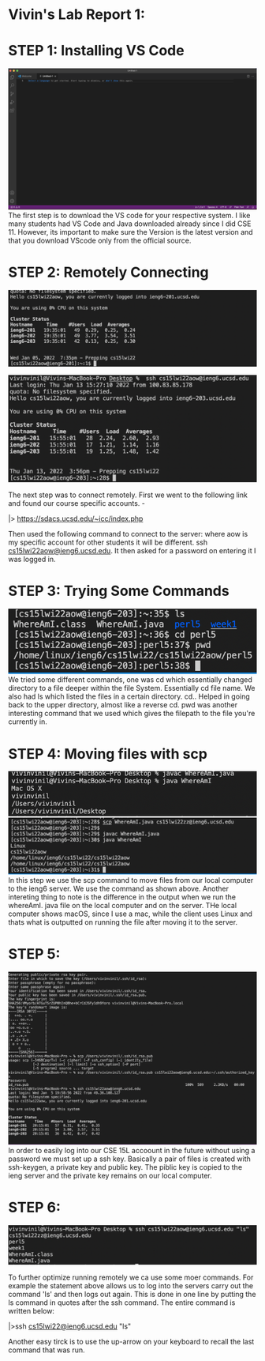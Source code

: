 # Vivin's Lab Report 1:

# STEP 1: Installing VS Code 
![vscode installed](installedvscode.png)
The first step is to download the VS code for your respective system. I like many students had VS Code and Java downloaded already since I did CSE 11. However, its important to make sure the Version is the latest version and that you download VScode only from the official source. 

# STEP 2: Remotely Connecting 
![remote connection](remotelyconnecting.png)

![ssh 2](ssh2.png)

The next step was to connect remotely. First we went to the following link and found our course specific accounts. -

|> https://sdacs.ucsd.edu/~icc/index.php

Then used the following command to connect to the server: where aow is my specific account for other students it will be different.
ssh cs15lwi22aow@ieng6.ucsd.edu. It then asked for a password on entering it I was logged in. 

# STEP 3: Trying Some Commands 
![somecommands1](somecommands1.png)
We tried some different commands, one was cd which essentially changed directory to a file deeper within the file System. Essentially
cd file name. We also had ls which listed the files in a certain directory. cd.. Helped in going back to the upper directory, almost like a reverse cd.  pwd was another interesting command that we used which gives the filepath to the file you're currently in. 

# STEP 4: Moving files with scp 
![scp1](whereamilocal.png)
![scp2](scp2.png)
In this step we use the scp command to move files from our local computer to the ieng6 server. We use the command as shown above. Another intereting thing to note is the difference in the output when we run the whereAmI. java file on the local computer and on the server. THe local computer shows macOS, since I use a mac, while the client uses Linux and thats what is outputted on running the file after moving it to the server.       

# STEP 5: 
![Generation of public/private key to help with logging in](publickey.png)
In order to easily log into our CSE 15L accoount in the future without using a password we must set up a ssh key. Basically a pair of files is created with ssh-keygen, a private key and public key. The piblic key is copied to the ieng server and the private key remains on our local computer. 

# STEP 6:
![1](opt.png)

To further optimize running remotely we ca  use some moer commands. For example the statement above allows us to log into the servers carry out the command 'ls' and then logs out again. This is done in one line by putting the ls command in quotes after the ssh command. The entire command is written below: 

|>ssh cs15lwi22@ieng6.ucsd.edu "ls" 

Another easy tirck is to use the up-arrow on your keyboard to recall the last command that was run. 


